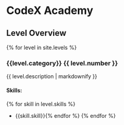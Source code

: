 # CodeX Academy

## Level Overview

{% for level in site.levels %}

### {{level.category}} {{ level.number }} 

{{ level.description | markdownify }}

#### Skills:

{% for skill in level.skills %}
- {{skill.skill}}{% endfor %}
{% endfor %}



